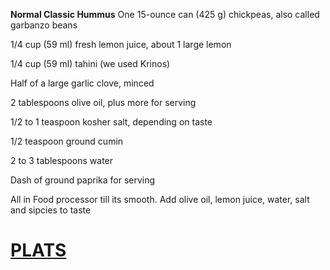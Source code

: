 
**Normal Classic Hummus**
One 15-ounce can (425 g) chickpeas, also called garbanzo beans

1/4 cup (59 ml) fresh lemon juice, about 1 large lemon

1/4 cup (59 ml) tahini (we used Krinos)

Half of a large garlic clove, minced

2 tablespoons olive oil, plus more for serving

1/2 to 1 teaspoon kosher salt, depending on taste

1/2 teaspoon ground cumin

2 to 3 tablespoons water

Dash of ground paprika for serving

All in Food processor till its smooth. Add olive oil, lemon juice, water, salt and sipcies to taste


# **<span style="text-decoration:underline;">PLATS</span>**
